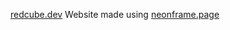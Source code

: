 [redcube.dev](https://redcube.dev) Website made using [neonframe.page](https://github.com/mobiledevpro/neonframe.page)
